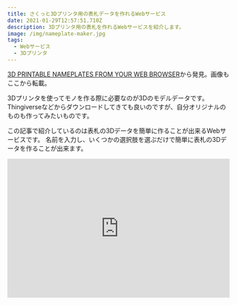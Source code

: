 ```yaml
---
title: さくっと3Dプリンタ用の表札データを作れるWebサービス
date: 2021-01-29T12:57:51.710Z
description: 3Dプリンタ用の表札を作れるWebサービスを紹介します。
image: /img/nameplate-maker.jpg
tags:
  - Webサービス
  - 3Dプリンタ
---
```

[3D PRINTABLE NAMEPLATES FROM YOUR WEB BROWSER](https://hackaday.com/2020/02/22/3d-printable-nameplates-from-your-web-browser/)から発見。画像もここから転載。

3Dプリンタを使ってモノを作る際に必要なのが3Dのモデルデータです。
Thingiverseなどからダウンロードしてきても良いのですが、自分オリジナルのものも作ってみたいものです。

この記事で紹介しているのは表札の3Dデータを簡単に作ることが出来るWebサービスです。
名前を入力し、いくつかの選択肢を選ぶだけで簡単に表札の3Dデータを作ることが出来ます。

<iframe width="100%" height="315" src="https://www.youtube.com/embed/6ipr0O7y2ho" frameborder="0" allow="accelerometer; autoplay; clipboard-write; encrypted-media; gyroscope; picture-in-picture" allowfullscreen></iframe>

